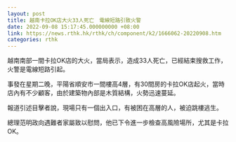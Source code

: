 ```yaml
---
layout: post
title: 越南卡拉OK店大火33人死亡　電線短路引致火警
date: 2022-09-08 15:17:45.000000000 +08:00
link: https://news.rthk.hk/rthk/ch/component/k2/1666062-20220908.htm
categories: rthk
---
```


越南南部一間卡拉OK店的大火，當局表示，造成33人死亡，已經結束搜救工作，火警是電線短路引起。

事發在星期二晚，平陽省順安市一間樓高4層，有30間房的卡拉OK店起火，當時店內有不少顧客，由於建築物內部是木質結構，火勢迅速蔓延。

報道引述目擊者說，現場只有一個出入口，有被困在高層的人，被迫跳樓逃生。

總理范明政向遇難者家屬致以慰問，他已下令進一步檢查高風險場所，尤其是卡拉OK。
